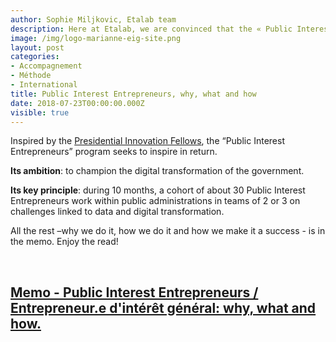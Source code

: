 ```yaml
---
author: Sophie Miljkovic, Etalab team
description: Here at Etalab, we are convinced that the « Public Interest Entrepreneurs » program is a way for governments to transform the administration from within. That is the reason why we have put together a memo on what we do, why we do it and how we do it.
image: /img/logo-marianne-eig-site.png
layout: post
categories:
- Accompagnement
- Méthode
- International
title: Public Interest Entrepreneurs, why, what and how
date: 2018-07-23T00:00:00.000Z
visible: true
---
```


Inspired by the [Presidential Innovation
 Fellows](https://presidentialinnovationfellows.gov/), the “Public
 Interest Entrepreneurs” program seeks to inspire in return.
 
**Its ambition**: to champion the digital transformation of the government. 

**Its key principle**: during 10 months, a cohort of about 30 Public
Interest Entrepreneurs work within public administrations in teams of
2 or 3 on challenges linked to data and digital transformation.

All the rest –why we do it, how we do it and how we make it a
success - is in the memo. Enjoy the read!

<br/>

## [Memo - Public Interest Entrepreneurs / Entrepreneur.e d'intérêt général: why, what and how.](/docs/VF-EN-memo.pdf)
